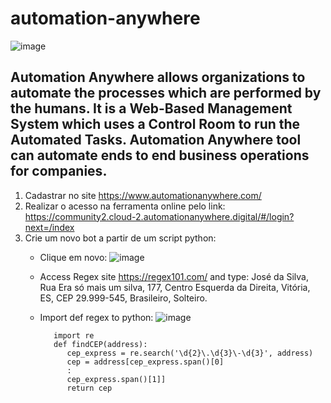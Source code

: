 # automation-anywhere
![image](https://user-images.githubusercontent.com/22028539/120869764-8ea1af00-c56d-11eb-8848-8a74fa44dacf.png)

## Automation Anywhere allows organizations to automate the processes which are performed by the humans. It is a Web-Based Management System which uses a Control Room to run the Automated Tasks. Automation Anywhere tool can automate ends to end business operations for companies.

1. Cadastrar no site https://www.automationanywhere.com/
2. Realizar o acesso na ferramenta online pelo link: https://community2.cloud-2.automationanywhere.digital/#/login?next=/index
3. Crie um novo bot a partir de um script python:
    - Clique em novo:
        ![image](https://user-images.githubusercontent.com/22028539/120868055-86e00b80-c569-11eb-8ea2-f075be272549.png)
    
    - Access Regex site https://regex101.com/ and type: José da Silva, Rua Era só mais um silva, 177, Centro Esquerda da Direita, Vitória, ES, CEP 29.999-545, Brasileiro, Solteiro.

    - Import def regex to python:
    ![image](https://user-images.githubusercontent.com/22028539/120869416-d247e900-c56c-11eb-918e-aef153fef868.png)
            
             import re 
             def findCEP(address):
                cep_express = re.search('\d{2}\.\d{3}\-\d{3}', address)
                cep = address[cep_express.span()[0]
                :
                cep_express.span()[1]]
                return cep
                
                

